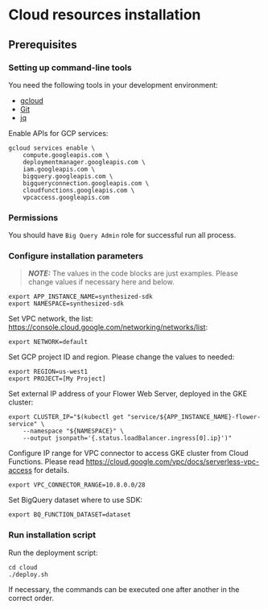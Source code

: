 # Cloud resources installation

## Prerequisites

### Setting up command-line tools

You need the following tools in your development environment:

- [gcloud](https://cloud.google.com/sdk/gcloud/)
- [Git](https://git-scm.com/book/en/v2/Getting-Started-Installing-Git)
- [jq](https://jqlang.github.io/jq/)

Enable APIs for GCP services:

```shell
gcloud services enable \
    compute.googleapis.com \
    deploymentmanager.googleapis.com \
    iam.googleapis.com \
    bigquery.googleapis.com \
    bigqueryconnection.googleapis.com \
    cloudfunctions.googleapis.com \
    vpcaccess.googleapis.com
```

### Permissions

You should have `Big Query Admin` role for successful run all process.


### Configure installation parameters

> **_NOTE:_**  The values in the code blocks are just examples. Please change values if necessary here and below.

```shell
export APP_INSTANCE_NAME=synthesized-sdk
export NAMESPACE=synthesized-sdk
```

Set VPC network, the list: https://console.cloud.google.com/networking/networks/list:
```shell
export NETWORK=default
```

Set GCP project ID and region. Please change the values to needed:
```shell
export REGION=us-west1
export PROJECT=[My Project]
```

Set external IP address of your Flower Web Server, deployed in the GKE cluster:

```shell
export CLUSTER_IP="$(kubectl get "service/${APP_INSTANCE_NAME}-flower-service" \
    --namespace "${NAMESPACE}" \
    --output jsonpath='{.status.loadBalancer.ingress[0].ip}')"
```

Configure IP range for VPC connector to access GKE cluster from Cloud Functions.
Please read https://cloud.google.com/vpc/docs/serverless-vpc-access for details.
```shell
export VPC_CONNECTOR_RANGE=10.8.0.0/28
```

Set BigQuery dataset where to use SDK:
```shell
export BQ_FUNCTION_DATASET=dataset
```

### Run installation script

Run the deployment script:
```shell
cd cloud
./deploy.sh
```

If necessary, the commands can be executed one after another in the correct order.
